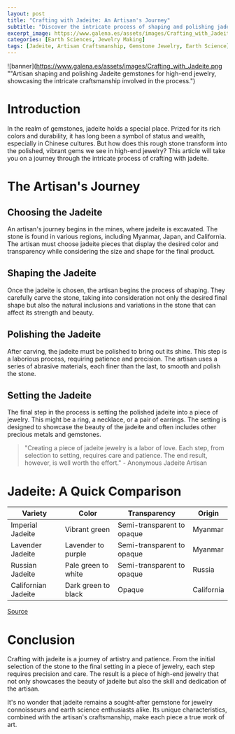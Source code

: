 ```yaml
---
layout: post
title: "Crafting with Jadeite: An Artisan's Journey"
subtitle: "Discover the intricate process of shaping and polishing jadeite for high-end jewelry."
excerpt_image: https://www.galena.es/assets/images/Crafting_with_Jadeite.png
categories: [Earth Sciences, Jewelry Making]
tags: [Jadeite, Artisan Craftsmanship, Gemstone Jewelry, Earth Science]
---
```


![banner](https://www.galena.es/assets/images/Crafting_with_Jadeite.png ""Artisan shaping and polishing Jadeite gemstones for high-end jewelry, showcasing the intricate craftsmanship involved in the process.")

# Introduction

In the realm of gemstones, jadeite holds a special place. Prized for its rich colors and durability, it has long been a symbol of status and wealth, especially in Chinese cultures. But how does this rough stone transform into the polished, vibrant gems we see in high-end jewelry? This article will take you on a journey through the intricate process of crafting with jadeite.

# The Artisan's Journey

## Choosing the Jadeite

An artisan's journey begins in the mines, where jadeite is excavated. The stone is found in various regions, including Myanmar, Japan, and California. The artisan must choose jadeite pieces that display the desired color and transparency while considering the size and shape for the final product.

## Shaping the Jadeite

Once the jadeite is chosen, the artisan begins the process of shaping. They carefully carve the stone, taking into consideration not only the desired final shape but also the natural inclusions and variations in the stone that can affect its strength and beauty.

## Polishing the Jadeite

After carving, the jadeite must be polished to bring out its shine. This step is a laborious process, requiring patience and precision. The artisan uses a series of abrasive materials, each finer than the last, to smooth and polish the stone.

## Setting the Jadeite

The final step in the process is setting the polished jadeite into a piece of jewelry. This might be a ring, a necklace, or a pair of earrings. The setting is designed to showcase the beauty of the jadeite and often includes other precious metals and gemstones.

> "Creating a piece of jadeite jewelry is a labor of love. Each step, from selection to setting, requires care and patience. The end result, however, is well worth the effort." - Anonymous Jadeite Artisan 

# Jadeite: A Quick Comparison

| Variety | Color | Transparency | Origin |
| --- | --- | --- | --- |
| Imperial Jadeite | Vibrant green | Semi-transparent to opaque | Myanmar |
| Lavender Jadeite | Lavender to purple | Semi-transparent to opaque | Myanmar |
| Russian Jadeite | Pale green to white | Semi-transparent to opaque | Russia |
| Californian Jadeite | Dark green to black | Opaque | California |

[Source](https://geology.com/gemstones/jadeite/)

# Conclusion

Crafting with jadeite is a journey of artistry and patience. From the initial selection of the stone to the final setting in a piece of jewelry, each step requires precision and care. The result is a piece of high-end jewelry that not only showcases the beauty of jadeite but also the skill and dedication of the artisan.

It's no wonder that jadeite remains a sought-after gemstone for jewelry connoisseurs and earth science enthusiasts alike. Its unique characteristics, combined with the artisan's craftsmanship, make each piece a true work of art.
